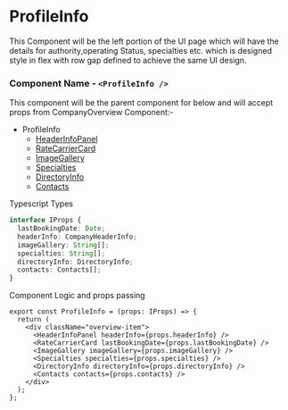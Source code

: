 # ProfileInfo

This Component will be the left portion of the UI page which will have the details for authority,operating Status, specialties etc.
which is designed style in flex with row gap defined to achieve the same UI design.

### Component Name - `<ProfileInfo />`

This component will be the parent component for below and will accept props from CompanyOverview Component:-

- ProfileInfo
  - [HeaderInfoPanel](HeaderInfoPanel.md)
  - [RateCarrierCard](RateCarrierCard.md)
  - [ImageGallery](ImageGallery.md)
  - [Specialties](Specialties.md)
  - [DirectoryInfo](Specialties.md)
  - [Contacts](Contacts.md)

Typescript Types

```ts
interface IProps {
  lastBookingDate: Date;
  headerInfo: CompanyHeaderInfo;
  imageGallery: String[];
  specialties: String[];
  directoryInfo: DirectoryInfo;
  contacts: Contacts[];
}
```

Component Logic and props passing

```tsx
export const ProfileInfo = (props: IProps) => {
  return (
    <div className="overview-item">
      <HeaderInfoPanel headerInfo={props.headerInfo} />
      <RateCarrierCard lastBookingDate={props.lastBookingDate} />
      <ImageGallery imageGallery={props.imageGallery} />
      <Specialties specialties={props.specialties} />
      <DirectoryInfo directoryInfo={props.directoryInfo} />
      <Contacts contacts={props.contacts} />
    </div>
  );
};
```
